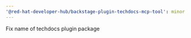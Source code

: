 ```yaml
---
'@red-hat-developer-hub/backstage-plugin-techdocs-mcp-tool': minor
---
```


Fix name of techdocs plugin package
